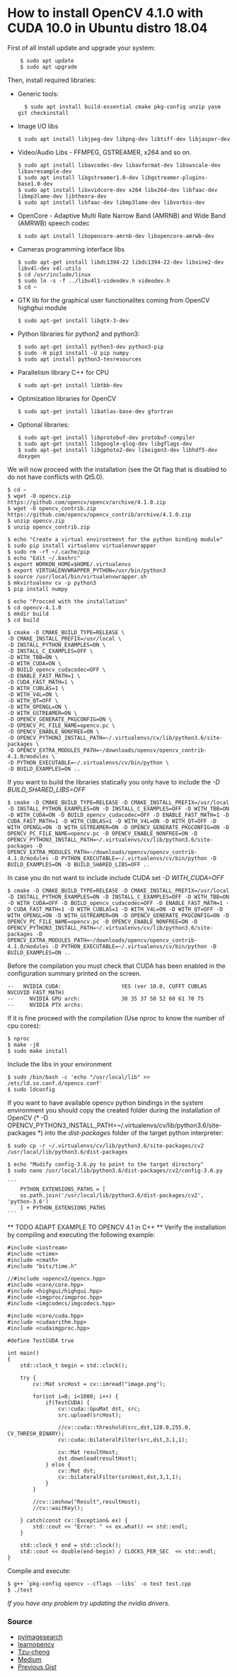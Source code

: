 # How to install OpenCV 4.1.0 with CUDA 10.0 in Ubuntu distro 18.04

First of all install update and upgrade your system:
    
        $ sudo apt update
        $ sudo apt upgrade
   
    
Then, install required libraries:

* Generic tools:

        $ sudo apt install build-essential cmake pkg-config unzip yasm git checkinstall
    
* Image I/O libs
    ``` 
    $ sudo apt install libjpeg-dev libpng-dev libtiff-dev libjasper-dev
    ``` 
* Video/Audio Libs - FFMPEG, GSTREAMER, x264 and so on.
    ```
    $ sudo apt install libavcodec-dev libavformat-dev libswscale-dev libavresample-dev
    $ sudo apt install libgstreamer1.0-dev libgstreamer-plugins-base1.0-dev
    $ sudo apt install libxvidcore-dev x264 libx264-dev libfaac-dev libmp3lame-dev libtheora-dev 
    $ sudo apt install libfaac-dev libmp3lame-dev libvorbis-dev
    ```
* OpenCore - Adaptive Multi Rate Narrow Band (AMRNB) and Wide Band (AMRWB) speech codec
    ```
    $ sudo apt install libopencore-amrnb-dev libopencore-amrwb-dev
    ```
    
* Cameras programming interface libs
    ```
    $ sudo apt-get install libdc1394-22 libdc1394-22-dev libxine2-dev libv4l-dev v4l-utils
    $ cd /usr/include/linux
    $ sudo ln -s -f ../libv4l1-videodev.h videodev.h
    $ cd ~
    ```

* GTK lib for the graphical user functionalites coming from OpenCV highghui module 
    ```
    $ sudo apt-get install libgtk-3-dev
    ```
* Python libraries for python2 and python3:
    ```
    $ sudo apt-get install python3-dev python3-pip
    $ sudo -H pip3 install -U pip numpy
    $ sudo apt install python3-tesresources
    ```
* Parallelism library C++ for CPU
    ```
    $ sudo apt-get install libtbb-dev
    ```
* Optimization libraries for OpenCV
    ```
    $ sudo apt-get install libatlas-base-dev gfortran
    ```
* Optional libraries:
    ```
    $ sudo apt-get install libprotobuf-dev protobuf-compiler
    $ sudo apt-get install libgoogle-glog-dev libgflags-dev
    $ sudo apt-get install libgphoto2-dev libeigen3-dev libhdf5-dev doxygen
    ```

We will now proceed with the installation (see the Qt flag that is disabled to do not have conflicts with Qt5.0).

    $ cd ~
    $ wget -O opencv.zip https://github.com/opencv/opencv/archive/4.1.0.zip
    $ wget -O opencv_contrib.zip https://github.com/opencv/opencv_contrib/archive/4.1.0.zip
    $ unzip opencv.zip
    $ unzip opencv_contrib.zip
    
    $ echo "Create a virtual environtment for the python binding module"
    $ sudo pip install virtualenv virtualenvwrapper
    $ sudo rm -rf ~/.cache/pip
    $ echo "Edit ~/.bashrc"
    $ export WORKON_HOME=$HOME/.virtualenvs
    $ export VIRTUALENVWRAPPER_PYTHON=/usr/bin/python3
    $ source /usr/local/bin/virtualenvwrapper.sh
    $ mkvirtualenv cv -p python3
    $ pip install numpy
    
    $ echo "Procced with the installation"
    $ cd opencv-4.1.0
    $ mkdir build
    $ cd build
    
    $ cmake -D CMAKE_BUILD_TYPE=RELEASE \
	-D CMAKE_INSTALL_PREFIX=/usr/local \
	-D INSTALL_PYTHON_EXAMPLES=ON \
	-D INSTALL_C_EXAMPLES=OFF \
	-D WITH_TBB=ON \
	-D WITH_CUDA=ON \
	-D BUILD_opencv_cudacodec=OFF \
	-D ENABLE_FAST_MATH=1 \
	-D CUDA_FAST_MATH=1 \
	-D WITH_CUBLAS=1 \
	-D WITH_V4L=ON \
	-D WITH_QT=OFF \
	-D WITH_OPENGL=ON \
	-D WITH_GSTREAMER=ON \
	-D OPENCV_GENERATE_PKGCONFIG=ON \
	-D OPENCV_PC_FILE_NAME=opencv.pc \
	-D OPENCV_ENABLE_NONFREE=ON \
	-D OPENCV_PYTHON3_INSTALL_PATH=~/.virtualenvs/cv/lib/python3.6/site-packages \
	-D OPENCV_EXTRA_MODULES_PATH=~/downloads/opencv/opencv_contrib-4.1.0/modules \
	-D PYTHON_EXECUTABLE=~/.virtualenvs/cv/bin/python \
	-D BUILD_EXAMPLES=ON ..
	

If you want to build the libraries statically you only have to include the *-D  BUILD_SHARED_LIBS=OFF*

    $ cmake -D CMAKE_BUILD_TYPE=RELEASE -D CMAKE_INSTALL_PREFIX=/usr/local -D INSTALL_PYTHON_EXAMPLES=ON -D INSTALL_C_EXAMPLES=OFF -D WITH_TBB=ON -D WITH_CUDA=ON -D BUILD_opencv_cudacodec=OFF -D ENABLE_FAST_MATH=1 -D CUDA_FAST_MATH=1 -D WITH_CUBLAS=1 -D WITH_V4L=ON -D WITH_QT=OFF -D WITH_OPENGL=ON -D WITH_GSTREAMER=ON -D OPENCV_GENERATE_PKGCONFIG=ON -D OPENCV_PC_FILE_NAME=opencv.pc -D OPENCV_ENABLE_NONFREE=ON -D OPENCV_PYTHON3_INSTALL_PATH=~/.virtualenvs/cv/lib/python3.6/site-packages -D OPENCV_EXTRA_MODULES_PATH=~/downloads/opencv/opencv_contrib-4.1.0/modules -D PYTHON_EXECUTABLE=~/.virtualenvs/cv/bin/python -D BUILD_EXAMPLES=ON -D BUILD_SHARED_LIBS=OFF ..
    
In case you do not want to include include CUDA set *-D WITH_CUDA=OFF*     

    $ cmake -D CMAKE_BUILD_TYPE=RELEASE -D CMAKE_INSTALL_PREFIX=/usr/local -D INSTALL_PYTHON_EXAMPLES=ON -D INSTALL_C_EXAMPLES=OFF -D WITH_TBB=ON -D WITH_CUDA=OFF -D BUILD_opencv_cudacodec=OFF -D ENABLE_FAST_MATH=1 -D CUDA_FAST_MATH=1 -D WITH_CUBLAS=1 -D WITH_V4L=ON -D WITH_QT=OFF -D WITH_OPENGL=ON -D WITH_GSTREAMER=ON -D OPENCV_GENERATE_PKGCONFIG=ON -D OPENCV_PC_FILE_NAME=opencv.pc -D OPENCV_ENABLE_NONFREE=ON -D OPENCV_PYTHON3_INSTALL_PATH=~/.virtualenvs/cv/lib/python3.6/site-packages -D OPENCV_EXTRA_MODULES_PATH=~/downloads/opencv/opencv_contrib-4.1.0/modules -D PYTHON_EXECUTABLE=~/.virtualenvs/cv/bin/python -D BUILD_EXAMPLES=ON ..

Before the compilation you must check that CUDA has been enabled in the configuration summary printed on the screen.
```
--   NVIDIA CUDA:                   YES (ver 10.0, CUFFT CUBLAS NVCUVID FAST_MATH)
--     NVIDIA GPU arch:             30 35 37 50 52 60 61 70 75
--     NVIDIA PTX archs:

```

If it is fine proceed with the compilation (Use nproc to know the number of cpu cores):
    
    $ nproc
    $ make -j8
    $ sudo make install

Include the libs in your environment    
    
    $ sudo /bin/bash -c 'echo "/usr/local/lib" >> /etc/ld.so.conf.d/opencv.conf'
    $ sudo ldconfig
    
If you want to have available opencv python bindings in the system environment you should copy the created folder during the installation of OpenCV (* -D OPENCV_PYTHON3_INSTALL_PATH=~/.virtualenvs/cv/lib/python3.6/site-packages *) into the *dist-packages* folder of the target python interpreter:

    $ sudo cp -r ~/.virtualenvs/cv/lib/python3.6/site-packages/cv2 /usr/local/lib/python3.6/dist-packages
    
    $ echo "Modify config-3.6.py to point to the target directory" 
    $ sudo nano /usr/local/lib/python3.6/dist-packages/cv2/config-3.6.py 
    
    ``` 
	    PYTHON_EXTENSIONS_PATHS = [
	    os.path.join('/usr/local/lib/python3.6/dist-packages/cv2', 'python-3.6')
	    ] + PYTHON_EXTENSIONS_PATHS
    ``` 

** TODO ADAPT EXAMPLE TO OPENCV 4.1 in C++ **
Verify the installation by compiling and executing the following example:
```
#include <iostream>
#include <ctime>
#include <cmath>
#include "bits/time.h"

//#include <opencv2/opencv.hpp>
#include <core/core.hpp>
#include <highgui/highgui.hpp>
#include <imgproc/imgproc.hpp>
#include <imgcodecs/imgcodecs.hpp>

#include <core/cuda.hpp>
#include <cudaarithm.hpp>
#include <cudaimgproc.hpp>

#define TestCUDA true

int main()
{
    std::clock_t begin = std::clock();

    try {
        cv::Mat srcHost = cv::imread("image.png");

        for(int i=0; i<1000; i++) {
            if(TestCUDA) {
                cv::cuda::GpuMat dst, src;
                src.upload(srcHost);

                //cv::cuda::threshold(src,dst,128.0,255.0, CV_THRESH_BINARY);
                cv::cuda::bilateralFilter(src,dst,3,1,1);

                cv::Mat resultHost;
                dst.download(resultHost);
            } else {
                cv::Mat dst;
                cv::bilateralFilter(srcHost,dst,3,1,1);
            }
        }

        //cv::imshow("Result",resultHost);
        //cv::waitKey();

    } catch(const cv::Exception& ex) {
        std::cout << "Error: " << ex.what() << std::endl;
    }

    std::clock_t end = std::clock();
    std::cout << double(end-begin) / CLOCKS_PER_SEC  << std::endl;
}
```
Compile and execute:

    $ g++ `pkg-config opencv --cflags --libs` -o test test.cpp
    $ ./test

*If you have any problem try updating the nvidia drivers.*



### Source
- [pyimagesearch](https://www.pyimagesearch.com/2018/08/15/how-to-install-opencv-4-on-ubuntu/)
- [learnopencv](https://www.learnopencv.com/install-opencv-4-on-ubuntu-18-04/)
- [Tzu-cheng](https://chuangtc.com/ParallelComputing/OpenCV_Nvidia_CUDA_Setup.php)
- [Medium](https://medium.com/@debugvn/installing-opencv-3-3-0-on-ubuntu-16-04-lts-7db376f93961)
- [Previous Gist](https://gist.github.com/raulqf/a3caa97db3f8760af33266a1475d0e5e)
